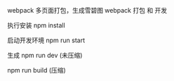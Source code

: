webpack 多页面打包，生成雪碧图
  webpack 打包 和 开发

执行安装 
  npm install

启动开发环境 
  npm run start
  
生成 
  npm run dev (未压缩)  
  
  npm run build (压缩)
